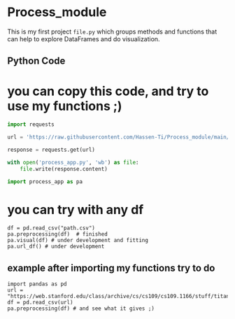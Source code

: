 # Process_module

This is my first project `file.py` which groups methods and functions that can help to explore DataFrames and do visualization.

## Python Code

# you can copy this code, and try to use my functions ;) 

```python
import requests

url = 'https://raw.githubusercontent.com/Hassen-Ti/Process_module/main/process_app.py'

response = requests.get(url)

with open('process_app.py', 'wb') as file:
    file.write(response.content)

import process_app as pa
```

# you can try with any df 
```
df = pd.read_csv("path.csv")
pa.preprocessing(df)  # finished
pa.visual(df) # under development and fitting
pa.url_df() # under development
```
## example after importing my functions try to do 
```
import pandas as pd
url = "https://web.stanford.edu/class/archive/cs/cs109/cs109.1166/stuff/titanic.csv"
df = pd.read_csv(url)
pa.preprocessing(df) # and see what it gives ;)
```
